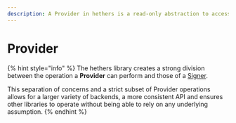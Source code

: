 ```yaml
---
description: A Provider in hethers is a read-only abstraction to access the hashgraph data.
---
```


# Provider

{% hint style="info" %}
The hethers library creates a strong division between the operation a **Provider** can perform and those of a [Signer](../../signers.md#signer).

This separation of concerns and a strict subset of Provider operations allows for a larger variety of backends, a more consistent API and ensures other libraries to operate without being able to rely on any underlying assumption.
{% endhint %}

